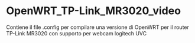 OpenWRT_TP-Link_MR3020_video
============================

Contiene il file .config per compilare una versione di OpenWRT per il router TP-Link MR3020 con supporto per webcam logitech UVC

